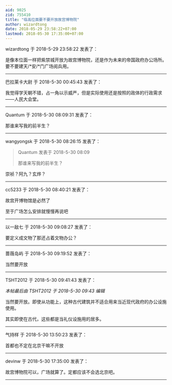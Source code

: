 ```yaml
---
aid: 9025
zid: 755410
title: "临高位面要不要开放故宫博物院"
author: wizardtong
date: 2018-05-29 23:58:22+07:00
lastmod: 2018-05-30 17:35:00+07:00
---
```


wizardtong 于 2018-5-29 23:58:22 发表了：

是像本位面一样把紫禁城开放为故宫博物院，还是作为未来的帝国政府办公场所。要不要建天/*安/*门广场阅兵用。

---

巴拉莱卡大尉 于 2018-5-30 00:45:43 发表了：

我觉得学天朝不错，占一角以示威严，但是实际使用还是按照的政体的行政需求——人民大会堂。

---

Quantum 于 2018-5-30 08:09:31 发表了：

那谁来写我的前半生？

---

wangyongsk 于 2018-5-30 08:26:15 发表了：

> Quantum 发表于 2018-5-30 08:09
>
> 那谁来写我的前半生？

崇祯？阿九？玄烨？

---

cc5233 于 2018-5-30 08:40:21 发表了：

故宫开博物馆是必然了

至于广场怎么安排就慢慢再说吧

---

以一敌七 于 2018-5-30 09:08:27 发表了：

要定义成文物了那还占着文物办公？

---

蔷薇岛屿 于 2018-5-30 09:19:52 发表了：

当然要开放

---

TSHT2012 于 2018-5-30 09:41:43 发表了：

_本帖最后由 TSHT2012 于 2018-5-30 09:43 编辑_

当然要开放。即使从功能上，这种古代建筑并不适合用来当近现代政府的办公设施使用。

其实即使在古代，这些都是当礼仪设施用的居多。

---

气持样 于 2018-5-30 13:50:23 发表了：

首都也不定在北京干嘛不开放

---

devinw 于 2018-5-30 17:35:00 发表了：

故宫博物院可以，广场就算了。定都应该不会选北京吧。

---
